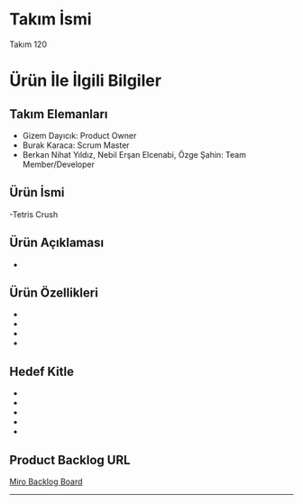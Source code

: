 # **Takım İsmi**

Takım 120

# Ürün İle İlgili Bilgiler

## Takım Elemanları

- Gizem Dayıcık: Product Owner
- Burak Karaca: Scrum Master
- Berkan Nihat Yıldız, Nebil Erşan Elcenabi, Özge Şahin: Team Member/Developer

## Ürün İsmi

-Tetris Crush

## Ürün Açıklaması

- 

## Ürün Özellikleri

- 
- 
- 
- 

## Hedef Kitle

- 
- 
- 
- 
- 

## Product Backlog URL

[Miro Backlog Board](https://miro.com/app/board/uXjVOSSCpsI=/)

---
